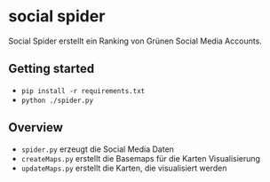 # social spider

Social Spider erstellt ein Ranking von Grünen Social Media Accounts.

## Getting started

* `pip install -r requirements.txt`
* `python ./spider.py`

## Overview

* `spider.py` erzeugt die Social Media Daten
* `createMaps.py` erstellt die Basemaps für die Karten Visualisierung
* `updateMaps.py` erstellt die Karten, die visualisiert werden